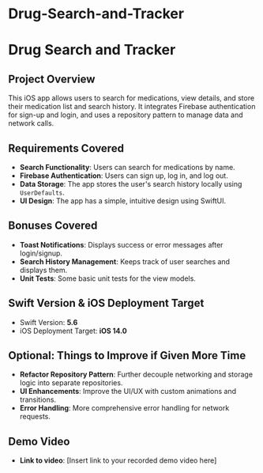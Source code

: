 # Drug-Search-and-Tracker

# Drug Search and Tracker

## Project Overview
This iOS app allows users to search for medications, view details, and store their medication list and search history. It integrates Firebase authentication for sign-up and login, and uses a repository pattern to manage data and network calls.

## Requirements Covered
- **Search Functionality**: Users can search for medications by name.
- **Firebase Authentication**: Users can sign up, log in, and log out.
- **Data Storage**: The app stores the user's search history locally using `UserDefaults`.
- **UI Design**: The app has a simple, intuitive design using SwiftUI.
  
## Bonuses Covered
- **Toast Notifications**: Displays success or error messages after login/signup.
- **Search History Management**: Keeps track of user searches and displays them.
- **Unit Tests**: Some basic unit tests for the view models.

## Swift Version & iOS Deployment Target
- Swift Version: **5.6**
- iOS Deployment Target: **iOS 14.0**

## Optional: Things to Improve if Given More Time
- **Refactor Repository Pattern**: Further decouple networking and storage logic into separate repositories.
- **UI Enhancements**: Improve the UI/UX with custom animations and transitions.
- **Error Handling**: More comprehensive error handling for network requests.

## Demo Video
- **Link to video**: [Insert link to your recorded demo video here]
